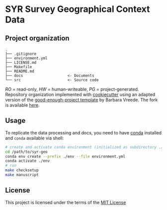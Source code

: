 # SYR Survey Geographical Context Data


## Project organization

```
.
├── .gitignore
├── environment.yml
├── LICENSE.md
├── Makefile
├── README.md
├── docs                    <- Documents
└── src                     <- Source code

```
*RO* = read-only, *HW* = human-writeable, *PG* = project-generated. Repository organization implemented with [cookiecutter](https://github.com/cookiecutter/cookiecutter) using an adapted version of the [good-enough-project template](https://github.com/bvreede/good-enough-project) by Barbara Vreede. The fork is available [here](https://github.com/maximilian-sprengholz/good-enough-project).

## Usage

To replicate the data processing and docs, you need to have [conda](https://docs.conda.io/en/latest/miniconda.html) installed and `conda` available via shell:

```bash
# create and activate conda environment (initialized as subdirectory ./env)
cd /path/to/syr-geo
conda env create --prefix ./env --file environment.yml
conda activate ./env
# run
make checksetup
make manuscript
```

## License

This project is licensed under the terms of the [MIT License](/LICENSE.md)